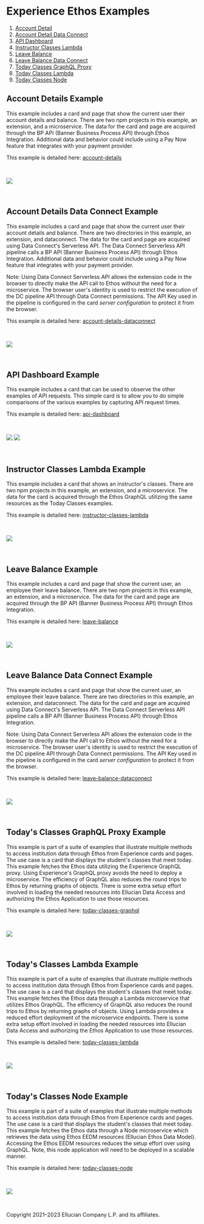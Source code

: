   # Experience Ethos Examples

1. [Account Detail](#account-details-example)
1. [Account Detail Data Connect](#account-details-data-connect-example)
1. [API Dashboard](#api-dashboard-example)
1. [Instructor Classes Lambda](#instructor-classes-lambda-example)
1. [Leave Balance](#leave-balance-example)
1. [Leave Balance Data Connect](#leave-balance-data-connect-example)
1. [Today Classes GraphQL Proxy](#todays-classes-graphql-proxy-example)
1. [Today Classes Lambda](#todays-classes-lambda-example)
1. [Today Classes Node](#todays-classes-node-example)

## Account Details Example
This example includes a card and page that show the current user their account details and balance. There are two npm projects in this example, an extension, and a microservice. The data for the card and page are acquired through the BP API (Banner Business Process API) through Ethos Integration. Additional data and behavior could include using a Pay Now feature that integrates with your payment provider.

This example is detailed here: [account-details](account-details/README.md)

<br/>

![](account-details/docs/images/Account-Details-Diagram.png)

<br/>

## Account Details Data Connect Example
This example includes a card and page that show the current user their account details and balance. There are two directories in this example, an extension, and dataconnect. The data for the card and page are acquired using Data Connect's Serverless API. The Data Connect Serverless API pipeline calls a BP API (Banner Business Process API) through Ethos Integration. Additional data and behavior could include using a Pay Now feature that integrates with your payment provider.

Note: Using Data Connect Serverless API allows the extension code in the browser to directly make the API call to Ethos without the need for a microservice. The browser user's identity is used to restrict the execution of the DC pipeline API through Data Connect permissions. The API Key used in the pipeline is configured in the card *server configuration* to protect it from the browser.

This example is detailed here: [account-details-dataconnect](account-details-dataconnect/README.md)

<br/>

![](account-details-dataconnect/docs/images/Account-Details-Diagram.png)

<br/>

## API Dashboard Example
This example includes a card that can be used to observe the other examples of API requests. This simple card is to allow you to do simple comparisons of the various examples by capturing API request times.

This example is detailed here: [api-dashboard](api-dashboard/extension/README.md)

<br/>

![](api-dashboard/docs/images/API-Dashboard-Table.png)
![](api-dashboard/docs/images/API-Dashboard-Chart.png)

<br/>

## Instructor Classes Lambda Example
This example includes a card that shows an instructor's classes. There are two npm projects in this example, an extension, and a microservice. The data for the card is acquired through the Ethos GraphQL utilizing the same resources as the Today Classes examples.

This example is detailed here: [instructor-classes-lambda](instructor-classes-lambda/README.md)

<br/>

![](instructor-classes-lambda/docs/images/Instructor-Classes-Diagram.png)

<br/>

## Leave Balance Example
This example includes a card and page that show the current user, an employee their leave balance. There are two npm projects in this example, an extension, and a microservice. The data for the card and page are acquired through the BP API (Banner Business Process API) through Ethos Integration.

This example is detailed here: [leave-balance](leave-balance/README.md)

<br/>

![](leave-balance/docs/images/Leave-Balance-Diagram.png)

<br/>

## Leave Balance Data Connect Example
This example includes a card and page that show the current user, an employee their leave balance. There are two directories in this example, an extension, and dataconnect. The data for the card and page are acquired using Data Connect's Serverless API. The Data Connect Serverless API pipeline calls a BP API (Banner Business Process API) through Ethos Integration.

Note: Using Data Connect Serverless API allows the extension code in the browser to directly make the API call to Ethos without the need for a microservice. The browser user's identity is used to restrict the execution of the DC pipeline API through Data Connect permissions. The API Key used in the pipeline is configured in the card *server configuration* to protect it from the browser.

This example is detailed here: [leave-balance-dataconnect](leave-balance-dataconnect/README.md)

<br/>

![](leave-balance-dataconnect/docs/images/Leave-Balance-Diagram.png)

<br/>

## Today's Classes GraphQL Proxy Example
This example is part of a suite of examples that illustrate multiple methods to access institution data through Ethos from Experience cards and pages. The use case is a card that displays the student's classes that meet today. This example fetches the Ethos data utilizing the Experience GraphQL proxy. Using Experience's GraphQL proxy avoids the need to deploy a microservice. The efficiency of GraphQL also reduces the round trips to Ethos by returning graphs of objects. There is some extra setup effort involved in loading the needed resources into Ellucian Data Access and authorizing the Ethos Application to use those resources.

This example is detailed here: [today-classes-graphql](today-classes-graphql/README.md)

<br/>

![](today-classes-graphql/docs/images/Todays-Classes-Experience-GraphQL-Proxy.png)

<br/>

## Today's Classes Lambda Example
This example is part of a suite of examples that illustrate multiple methods to access institution data through Ethos from Experience cards and pages. The use case is a card that displays the student's classes that meet today. This example fetches the Ethos data through a Lambda microservice that utilizes Ethos GraphQL. The efficiency of GraphQL also reduces the round trips to Ethos by returning graphs of objects. Using Lambda provides a reduced effort deployment of the microservice endpoints. There is some extra setup effort involved in loading the needed resources into Ellucian Data Access and authorizing the Ethos Application to use those resources.

This example is detailed here: [today-classes-lambda](today-classes-lambda/README.md)

<br/>

![](today-classes-lambda/docs/images/Todays-Classes-Lambda.png)

<br/>

## Today's Classes Node Example
This example is part of a suite of examples that illustrate multiple methods to access institution data through Ethos from Experience cards and pages. The use case is a card that displays the student's classes that meet today. This example fetches the Ethos data through a Node microservice which retrieves the data using Ethos EEDM resources (Ellucian Ethos Data Model). Accessing the Ethos EEDM resources reduces the setup effort over using GraphQL. Note, this node application will need to be deployed in a scalable manner.

This example is detailed here: [today-classes-node](today-classes-node/README.md)

<br/>

![](today-classes-node/docs/images/Todays-Classes-Node.png)

<br/>

Copyright 2021–2023 Ellucian Company L.P. and its affiliates.

  
